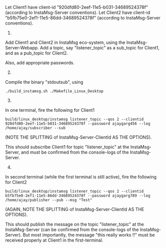 Let Client1 have client-id "920dfd80-2eef-11e5-b031-34689524378f" (according to InstaMsg-Server conventions).
Let Client2 have client-id "b5fb75e0-2ef1-11e5-86dd-34689524378f" (according to InstaMsg-Server conventions).


1)
Add Client1 and Client2 in InstaMsg eco-system, using the InstaMsg-Server-Webapp.
Add a topic, say "listener_topic" as a sub_topic for Client1, and as a pub_topic for Client2.

Also, add appropriate passwords.

2)
Compile the binary "stdoutsub", using 

    ./build_instamsg.sh ./Makefile_Linux_Desktop

3)
In one terminal, fire the following for Client1

    build/linux_desktop/instamsg listener_topic --qos 2 --clientid 920dfd80-2eef-11e5-b031-34689524378f --password ajaygarg456 --log /home/ajay/subscriber --sub

(NOTE THE SPLITTING of InstaMsg-Server-ClientId AS THE OPTIONS).

This should subscribe Client1 for topic "listener_topic" at the InstaMsg-Server, and must be confirmed from the console-logs of the InstaMsg-Server.


4)
In second terminal (while the first terminal is still active), fire the following for Client2

    build/linux_desktop/instamsg listener_topic --qos 2 --clientid b5fb75e0-2ef1-11e5-86dd-34689524378f --password ajaygarg789 --log /home/ajay/publisher --pub --msg "Test"

(AGAIN, NOTE THE SPLITTING of InstaMsg-Server-ClientId AS THE OPTIONS).

This should publish the message on the topic "listener_topic" at the InstaMsg-Server (can be confirmed from the console-logs of the InstaMsg-Server).
But most importantly, the message "this really works !!" must be received properly at Client1 in the first-terminal.
